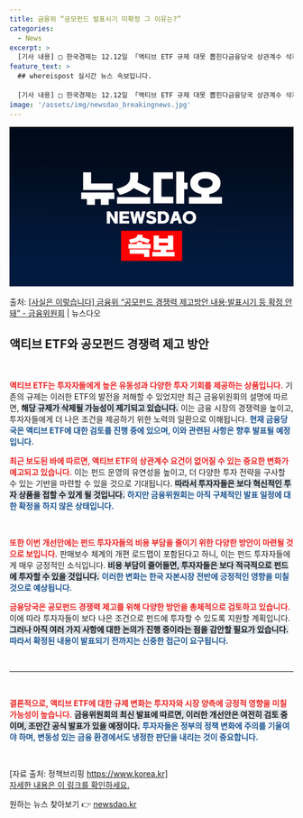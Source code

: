 ```yaml
---
title: 금융위 “공모펀드 발표시기 미확정 그 이유는?”
categories:
  - News
excerpt: >
  [기사 내용] □ 한국경제는 12.12일 「액티브 ETF 규제 대못 뽑힌다금융당국 상관계수 삭제」 제하의 기…
feature_text: >
  ## whereispost 실시간 뉴스 속보입니다.

  [기사 내용] □ 한국경제는 12.12일 「액티브 ETF 규제 대못 뽑힌다금융당국 상관계수 삭제」 제하의 기…
image: '/assets/img/newsdao_breakingnews.jpg'
---
```


![뉴스다오 속보](/assets/img/newsdao_breakingnews.jpg)

<p>출처: <a href="https://newsdao.kr/2791" rel="dofollow">[사실은 이렇습니다] 금융위 “공모펀드 경쟁력 제고방안 내용·발표시기 등 확정 안돼” - 금융위원회</a> | 뉴스다오</p>

<h2 data-ke-size="size26">액티브 ETF와 공모펀드 경쟁력 제고 방안</h2>

<p data-ke-size="size16">&nbsp;</p>

<b><span style="color: #ee2323;">액티브 ETF는 투자자들에게 높은 유동성과 다양한 투자 기회를 제공하는 상품입니다.</span></b> 기존의 규제는 이러한 ETF의 발전을 저해할 수 있었지만 최근 금융위원회의 설명에 따르면, <b><span style="background-color: #21538527;">해당 규제가 삭제될 가능성이 제기되고 있습니다.</span></b> 이는 금융 시장의 경쟁력을 높이고, 투자자들에게 더 나은 조건을 제공하기 위한 노력의 일환으로 이해됩니다. <b><span style="color: #1a5490;">현재 금융당국은 액티브 ETF에 대한 검토를 진행 중에 있으며, 이와 관련된 사항은 향후 발표될 예정입니다.</span></b> 

<b><span style="color: #ee2323;">최근 보도된 바에 따르면, 액티브 ETF의 상관계수 요건이 없어질 수 있는 중요한 변화가 예고되고 있습니다.</span></b> 이는 펀드 운영의 유연성을 높이고, 더 다양한 투자 전략을 구사할 수 있는 기반을 마련할 수 있을 것으로 기대됩니다. <b><span style="background-color: #21538527;">따라서 투자자들은 보다 혁신적인 투자 상품을 접할 수 있게 될 것입니다.</span></b> <b><span style="color: #1a5490;">하지만 금융위원회는 아직 구체적인 발표 일정에 대한 확정을 하지 않은 상태입니다.</span></b> 

<p data-ke-size="size16">&nbsp;</p>

<b><span style="color: #ee2323;">또한 이번 개선안에는 펀드 투자자들의 비용 부담을 줄이기 위한 다양한 방안이 마련될 것으로 보입니다.</span></b> 판매보수 체계의 개편 로드맵이 포함된다고 하니, 이는 펀드 투자자들에게 매우 긍정적인 소식입니다. <b><span style="background-color: #21538527;">비용 부담이 줄어들면, 투자자들은 보다 적극적으로 펀드에 투자할 수 있을 것입니다.</span></b> <b><span style="color: #1a5490;">이러한 변화는 한국 자본시장 전반에 긍정적인 영향을 미칠 것으로 예상됩니다.</span></b> 

<b><span style="color: #ee2323;">금융당국은 공모펀드 경쟁력 제고를 위해 다양한 방안을 총체적으로 검토하고 있습니다.</span></b> 이에 따라 투자자들이 보다 나은 조건으로 펀드에 투자할 수 있도록 지원할 계획입니다. <b><span style="background-color: #21538527;">그러나 아직 여러 가지 사항에 대한 논의가 진행 중이라는 점을 감안할 필요가 있습니다.</span></b> <b><span style="color: #1a5490;">따라서 확정된 내용이 발표되기 전까지는 신중한 접근이 요구됩니다.</span></b> 

<p data-ke-size="size16">&nbsp;</p>

<hr>

<p data-ke-size="size16">&nbsp;</p>

<b><span style="color: #ee2323;">결론적으로, 액티브 ETF에 대한 규제 변화는 투자자와 시장 양측에 긍정적 영향을 미칠 가능성이 높습니다.</span></b> <b><span style="background-color: #21538527;">금융위원회의 최신 발표에 따르면, 이러한 개선안은 여전히 검토 중이며, 조만간 공식 발표가 있을 예정이다.</span></b> <b><span style="color: #1a5490;">투자자들은 정부의 정책 변화에 주의를 기울여야 하며, 변동성 있는 금융 환경에서도 냉정한 판단을 내리는 것이 중요합니다.</span></b> 

<p data-ke-size="size16">&nbsp;</p>

[자료 출처: 정책브리핑 https://www.korea.kr] <br>
[자세한 내용은 이 링크를 확인하세요.](https://newsdao.kr/2791) 

원하는 뉴스 찾아보기 👉 <a href="https://newsdao.kr" rel="dofollow">newsdao.kr</a>



